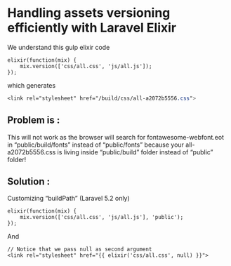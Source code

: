 # Handling assets versioning efficiently with Laravel Elixir

We understand this gulp elixir code
```
elixir(function(mix) {
    mix.version(['css/all.css', 'js/all.js']);
});
```
which generates
``` css
<link rel="stylesheet" href="/build/css/all-a2072b5556.css">
```

## Problem is :
This will not work as the browser will search for fontawesome-webfont.eot in “public/build/fonts” instead of “public/fonts” because your all-a2072b5556.css is living inside “public/build” folder instead of “public” folder!

## Solution :
Customizing “buildPath” (Laravel 5.2 only)
```
elixir(function(mix) {
    mix.version(['css/all.css', 'js/all.js'], 'public');
});
```
And
```
// Notice that we pass null as second argument 
<link rel="stylesheet" href="{{ elixir('css/all.css', null) }}">
```



